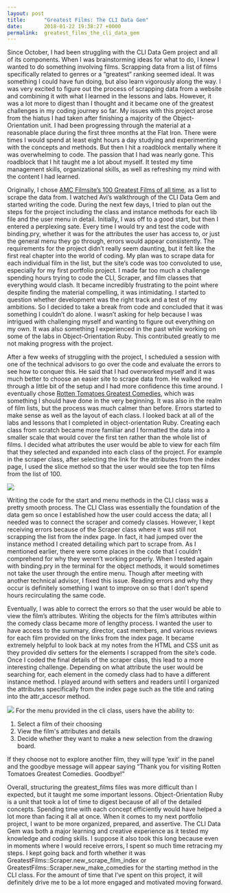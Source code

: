 ```yaml
---
layout: post
title:      "Greatest Films: The CLI Data Gem"
date:       2018-01-22 19:38:27 +0000
permalink:  greatest_films_the_cli_data_gem
---
```


Since October, I had been struggling with the CLI Data Gem project and all of its components. When I was brainstorming ideas for what to do, I knew I wanted to do something involving films. Scrapping data from a list of films specifically related to genres or a “greatest” ranking seemed ideal. It was something I could have fun doing, but also learn vigorously along the way. I was very excited to figure out the process of scrapping data from a website and combining it with what I learned in the lessons and labs. However, it was a lot more to digest than I thought and it became one of the greatest challenges in my coding journey so far. My issues with this project arose from the hiatus I had taken after finishing a majority of the Object-Orientation unit. I had been progressing through the material at a reasonable place during the first three months at the Flat Iron. There were times I would spend at least eight hours a day studying and experimenting with the concepts and methods. But then I hit a roadblock mentally where it was overwhelming to code. The passion that I had was nearly gone. This roadblock that I hit taught me a lot about myself. It tested my time management skills, organizational skills, as well as refreshing my mind with the content I had learned. 

Originally, I chose [AMC Filmsite’s 100 Greatest Films of all time](http://www.filmsite.org/afi100filmsA.html), as a list to scrape the data from. I watched Avi’s walkthrough of the CLI Data Gem and started writing the code. During the next few days, I tried to plan out the steps for the project including the class and instance methods for each lib file and the user menu in detail. Initially, I was off to a good start, but then I entered a perplexing sate. Every time I would try and test the code with binding.pry, whether it was for the attributes the user has access to, or just the general menu they go through, errors would appear consistently. The requirements for the project didn’t really seem daunting, but it felt like the first real chapter into the world of coding. My plan was to scrape data for each individual film in the list, but the site’s code was too convoluted to use, especially for my first portfolio project. I made far too much a challenge spending hours trying to code the CLI, Scraper, and film classes that everything would clash. It became incredibly frustrating to the point where despite finding the material compelling, it was intimidating. I started to question whether development was the right track and a test of my ambitions. So I decided to take a break from code and concluded that it was something I couldn’t do alone. I wasn’t asking for help because I was intrigued with challenging myself and wanting to figure out everything on my own. It was also something I experienced in the past while working on some of the labs in Object-Orientation Ruby. This contributed greatly to me not making progress with the project. 

After a few weeks of struggling with the project, I scheduled a session with one of the technical advisors to go over the code and evaluate the errors to see how to conquer this. He said that I had overworked myself and it was much better to choose an easier site to scrape data from. He walked me through a little bit of the setup and I had more confidence this time around. I eventually chose [Rotten Tomatoes Greatest Comedies](http://www.rottentomatoes.com/top/bestofrt/top_100_comedy_movies/), which was something I should have done in the very beginning. It was also in the realm of film lists, but the process was much calmer than before. Errors started to make sense as well as the layout of each class. I looked back at all of the labs and lessons that I completed in object-orientation Ruby. Creating each class from scratch became more familiar and I formatted the data into a smaller scale that would cover the first ten rather than the whole list of films. I decided what attributes the user would be able to view for each film that they selected and expanded into each class of the project. For example in the scraper class, after selecting the link for the attributes from the index page, I used the slice method so that the user would see the top ten films from the list of 100. 

![](https://i.imgur.com/q22ouQ2.png)

Writing the code for the start and menu methods in the CLI class was a pretty smooth process. The CLI Class was essentially the foundation of the data gem so once I established how the user could access the data; all I needed was to connect the scraper and comedy classes. However, I kept receiving errors because of the Scraper class where it was still not scrapping the list from the index page. In fact, it had jumped over the instance method I created detailing which part to scrape from. As I mentioned earlier, there were some places in the code that I couldn’t comprehend for why they weren’t working properly. When I tested again with binding.pry in the terminal for the object methods, it would sometimes not take the user through the entire menu. Though after meeting with another technical advisor, I fixed this issue. Reading errors and why they occur is definitely something I want to improve on so that I don’t spend hours recirculating the same code. 

Eventually, I was able to correct the errors so that the user would be able to view the film’s attributes. Writing the objects for the film’s attributes within the comedy class became more of lengthy process. I wanted the user to have access to the summary, director, cast members, and various reviews for each film provided on the links from the index page. It became extremely helpful to look back at my notes from the HTML and CSS unit as they provided div setters for the elements I scrapped from the site’s code. Once I coded the final details of the scraper class, this lead to a more interesting challenge. Depending on what attribute the user would be searching for, each element in the comedy class had to have a different instance method. I played around with setters and readers until I organized the attributes specifically from the index page such as the title and rating into the attr_accesor method. 

![](https://i.imgur.com/SAKUidJ.png)
For the menu provided in the cli class, users have the ability to: 
1. Select a film of their choosing
2. View the film's attributes and details
3. Decide whether they want to make a new selection from the drawing board. 

If they choose not to explore another film, they will type ‘exit’ in the panel and the goodbye message will appear saying “Thank you for visiting Rotten Tomatoes Greatest Comedies. Goodbye!” 

Overall, structuring the greatest_films files was more difficult than I expected, but it taught me some important lessons. Object-Orientation Ruby is a unit that took a lot of time to digest because of all of the detailed concepts. Spending time with each concept efficiently would have helped a lot more than facing it all at once. When it comes to my next portfolio project, I want to be more organized, prepared, and assertive. The CLI Data Gem was both a major learning and creative experience as it tested my knowledge and coding skills. I suppose it also took this long because even in moments where I would receive errors, I spent so much time retracing my steps. I kept going back and forth whether it was GreatestFilms::Scraper.new_scrape_film_index or GreatestFilms::Scraper.new_make_comedies for the starting method in the CLI class. For the amount of time that I’ve spent on this project, it will definitely drive me to be a lot more engaged and motivated moving forward. 
